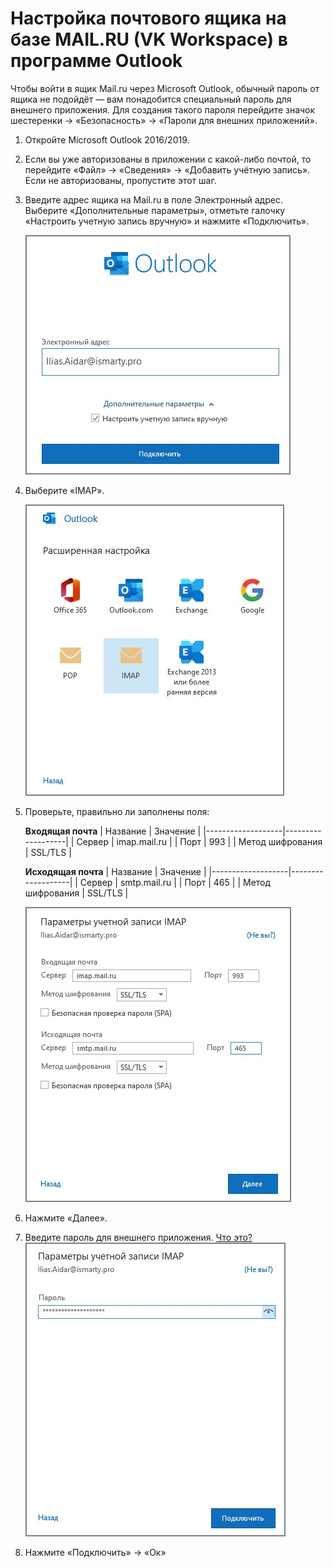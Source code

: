 # Настройка почтового ящика на базе MAIL.RU (VK Workspace) в программе Outlook

Чтобы войти в ящик Mail.ru через Microsoft Outlook, обычный пароль от ящика не подойдёт — вам понадобится специальный пароль для внешнего приложения. Для создания такого пароля перейдите значок шестеренки → «Безопасность» → «Пароли для внешних приложений».

1.	Откройте Microsoft Outlook 2016/2019. 
2.	Если вы уже авторизованы в приложении с какой-либо почтой, то перейдите «Файл» → «Сведения» → «Добавить учётную запись». Если не авторизованы, пропустите этот шаг.
3.	Введите адрес ящика на Mail.ru в поле Электронный адрес. Выберите «Дополнительные параметры», отметьте галочку «Настроить учетную запись вручную» и нажмите «Подключить».

    <img src="./images/imap-mailru-001.jpg" alt="Добавление электронной почты в Outlook" style="border: 2px solid gray;">

4. Выберите «IMAP».

    <img src="./images/imap-mailru-002.jpg" alt="Выбор протокола" style="border: 2px solid gray;">

5. Проверьте, правильно ли заполнены поля:

    **Входящая почта**
    | Название          | Значение          |
    |-------------------|-------------------|
    | Сервер            | imap.mail.ru      |
    | Порт              | 993               |
    | Метод шифрования  | SSL/TLS           |
    
    **Исходящая почта**
    | Название          | Значение          |
    |-------------------|-------------------|
    | Сервер            | smtp.mail.ru      |
    | Порт              | 465               |
    | Метод шифрования  | SSL/TLS           |

    <img src="./images/imap-mailru-004.jpg" alt="Выбор протокола" style="border: 2px solid gray;">

6. Нажмите «Далее».

7. Введите пароль для внешнего приложения. [Что это?](https://help.mail.ru/mail/settings/2fa/apps)
    <img src="./images/imap-mailru-003.jpg" alt="Выбор протокола" style="border: 2px solid gray;">

8. Нажмите «Подключить» → «Ок»